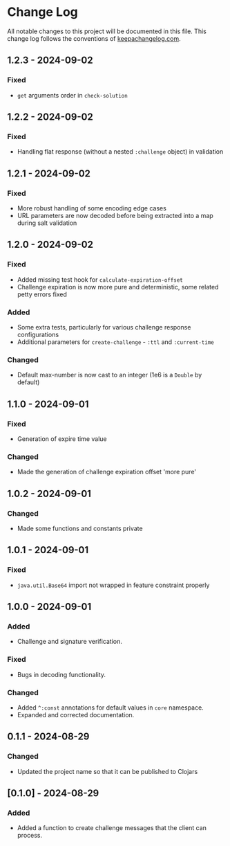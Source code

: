 # Change Log
All notable changes to this project will be documented in this file. This change log follows the conventions of [keepachangelog.com](http://keepachangelog.com/).

## 1.2.3 - 2024-09-02
### Fixed
- `get` arguments order in `check-solution`

## 1.2.2 - 2024-09-02
### Fixed 
- Handling flat response (without a nested `:challenge` object) in validation

## 1.2.1 - 2024-09-02
### Fixed 
- More robust handling of some encoding edge cases
- URL parameters are now decoded before being extracted into a map during salt validation

## 1.2.0 - 2024-09-02
### Fixed 
- Added missing test hook for `calculate-expiration-offset`
- Challenge expiration is now more pure and deterministic, some related petty errors fixed
### Added
- Some extra tests, particularly for various challenge response configurations
- Additional parameters for `create-challenge` - `:ttl` and `:current-time`
### Changed
- Default max-number is now cast to an integer (1e6 is a `Double` by default)

## 1.1.0 - 2024-09-01
### Fixed 
- Generation of expire time value

### Changed 
- Made the generation of challenge expiration offset 'more pure'

## 1.0.2 - 2024-09-01
### Changed
- Made some functions and constants private

## 1.0.1 - 2024-09-01
### Fixed 
- `java.util.Base64` import not wrapped in feature constraint properly

## 1.0.0 - 2024-09-01
### Added 
- Challenge and signature verification.

### Fixed
- Bugs in decoding functionality.

### Changed 
- Added `^:const` annotations for default values in `core` namespace.
- Expanded and corrected documentation.

## 0.1.1 - 2024-08-29
### Changed
- Updated the project name so that it can be published to Clojars

## [0.1.0] - 2024-08-29
### Added
- Added a function to create challenge messages that the client can process.
